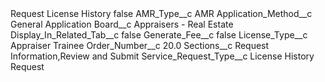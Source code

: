 <?xml version="1.0" encoding="UTF-8"?>
<CustomMetadata xmlns="http://soap.sforce.com/2006/04/metadata" xmlns:xsi="http://www.w3.org/2001/XMLSchema-instance" xmlns:xsd="http://www.w3.org/2001/XMLSchema">
    <label>Request License History</label>
    <protected>false</protected>
    <values>
        <field>AMR_Type__c</field>
        <value xsi:type="xsd:string">AMR</value>
    </values>
    <values>
        <field>Application_Method__c</field>
        <value xsi:type="xsd:string">General Application</value>
    </values>
    <values>
        <field>Board__c</field>
        <value xsi:type="xsd:string">Appraisers - Real Estate</value>
    </values>
    <values>
        <field>Display_In_Related_Tab__c</field>
        <value xsi:type="xsd:boolean">false</value>
    </values>
    <values>
        <field>Generate_Fee__c</field>
        <value xsi:type="xsd:boolean">false</value>
    </values>
    <values>
        <field>License_Type__c</field>
        <value xsi:type="xsd:string">Appraiser Trainee</value>
    </values>
    <values>
        <field>Order_Number__c</field>
        <value xsi:type="xsd:double">20.0</value>
    </values>
    <values>
        <field>Sections__c</field>
        <value xsi:type="xsd:string">Request Information,Review and Submit</value>
    </values>
    <values>
        <field>Service_Request_Type__c</field>
        <value xsi:type="xsd:string">License History Request</value>
    </values>
</CustomMetadata>
